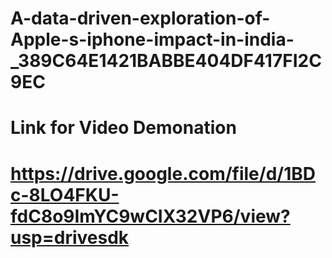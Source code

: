 # A-data-driven-exploration-of-Apple-s-iphone-impact-in-india-_389C64E1421BABBE404DF417FI2C9EC

# Link for Video Demonation 

# https://drive.google.com/file/d/1BDc-8LO4FKU-fdC8o9ImYC9wCIX32VP6/view?usp=drivesdk
